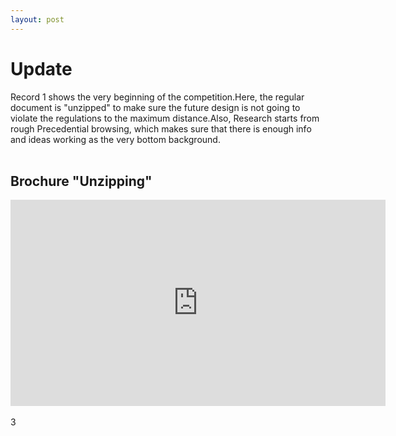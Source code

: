 ```yaml
---
layout: post
---
```


# Update
  Record 1 shows the very beginning of the competition.Here, the regular document is "unzipped" to make sure the future design is not going to violate the regulations to the maximum distance.Also, Research starts from rough Precedential browsing, which makes sure that there is enough info and ideas working as the very bottom background.
<br>
<br>
## Brochure "Unzipping"
<iframe width="600" height="330" src="https://www.youtube.com/watch?v=NPMsEQDUuiQ" title="YouTube video player" frameborder="0" allow="accelerometer; autoplay; clipboard-write; encrypted-media; gyroscope; picture-in-picture" allowfullscreen></iframe>
<br>
<br>
3
